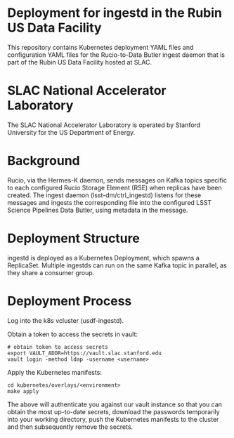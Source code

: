 # Deployment for ingestd in the Rubin US Data Facility

This repository contains Kubernetes deployment YAML files and configuration YAML files for the Rucio-to-Data Butler ingest daemon that is part of the Rubin US Data Facility hosted at SLAC.

# SLAC National Accelerator Laboratory
The SLAC National Accelerator Laboratory is operated by Stanford University for the US Department of Energy.  

# Background

Rucio, via the Hermes-K daemon, sends messages on Kafka topics specific to each configured Rucio Storage Element (RSE) when replicas have been created.
The ingest daemon (lsst-dm/ctrl\_ingestd) listens for these messages and ingests the corresponding file into the configured LSST Science Pipelines Data Butler, using metadata in the message.

# Deployment Structure

ingestd is deployed as a Kubernetes Deployment, which spawns a ReplicaSet.
Multiple ingestds can run on the same Kafka topic in parallel, as they share a consumer group.

# Deployment Process

Log into the k8s vcluster (usdf-ingestd).

Obtain a token to access the secrets in vault:

```
# obtain token to access secrets
export VAULT_ADDR=https://vault.slac.stanford.edu
vault login -method ldap -username <username>
```

Apply the Kubernetes manifests:

```
cd kubernetes/overlays/<environment>
make apply
```

The above will authenticate you against our vault instance so that you can obtain the most up-to-date secrets, download the passwords temporarily into your working directory, push the Kubernetes manifests to the cluster and then subsequently remove the secrets.
